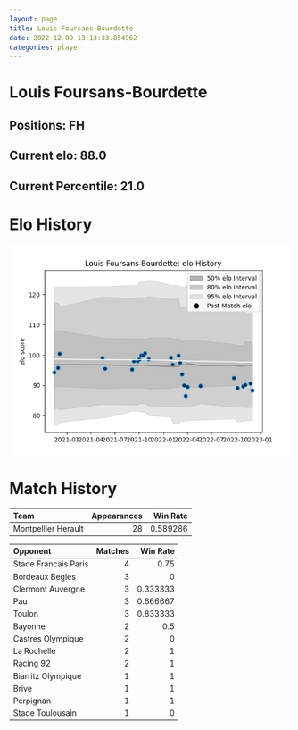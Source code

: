 ```yaml
---  
layout: page  
title: Louis Foursans-Bourdette  
date: 2022-12-09 13:13:33.854962  
categories: player  
---
```

# Louis Foursans-Bourdette

## Positions: FH

## Current elo: 88.0

## Current Percentile: 21.0

# Elo History


![elo history](history_LouisFoursans-Bourdette.png)
# Match History


| Team                |   Appearances |   Win Rate |
|:--------------------|--------------:|-----------:|
| Montpellier Herault |            28 |   0.589286 |

| Opponent             |   Matches |   Win Rate |
|:---------------------|----------:|-----------:|
| Stade Francais Paris |         4 |   0.75     |
| Bordeaux Begles      |         3 |   0        |
| Clermont Auvergne    |         3 |   0.333333 |
| Pau                  |         3 |   0.666667 |
| Toulon               |         3 |   0.833333 |
| Bayonne              |         2 |   0.5      |
| Castres Olympique    |         2 |   0        |
| La Rochelle          |         2 |   1        |
| Racing 92            |         2 |   1        |
| Biarritz Olympique   |         1 |   1        |
| Brive                |         1 |   1        |
| Perpignan            |         1 |   1        |
| Stade Toulousain     |         1 |   0        |